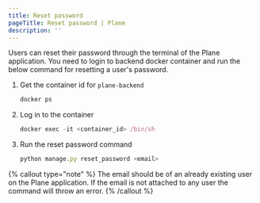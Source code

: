 ```yaml
---
title: Reset password
pageTitle: Reset password | Plane
description: ''
---
```


Users can reset their password through the terminal of the Plane application. You need to login to backend docker container and run the below command for resetting a user's password.

1.  Get the container id for `plane-backend`

    ```jsx
    docker ps
    ```

2. Log in to the container

    ```jsx
    docker exec -it <container_id> /bin/sh
    ```

3. Run the reset password command

    ```jsx
    python manage.py reset_password <email>
    ```

{% callout type="note" %}
The email should be of an already existing user on the Plane application. If the email is not attached to any user the command will throw an error.
{% /callout %}
